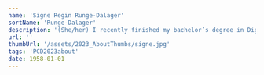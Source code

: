 ```yaml
---
name: 'Signe Regin Runge-Dalager'
sortName: 'Runge-Dalager'
description: '(She/her) I recently finished my bachelor’s degree in Digital Design and I am currently getting ready to start my master’s. I have an interest in User Experience and thinking critically about data (mis)use. When I am not studying I try to finish all my knitting projects while trying to keep all our 30+ plants alive.'
url: ''
thumbUrl: '/assets/2023_AboutThumbs/signe.jpg'
tags: 'PCD2023about'
date: 1958-01-01
---
```

